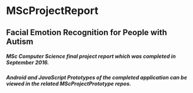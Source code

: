 # MScProjectReport
## Facial Emotion Recognition for People with Autism
##### MSc Computer Science final project report which was completed in September 2016.
##### Android and JavaScript Prototypes of the completed application can be viewed in the related MScProjectPrototype repos.

